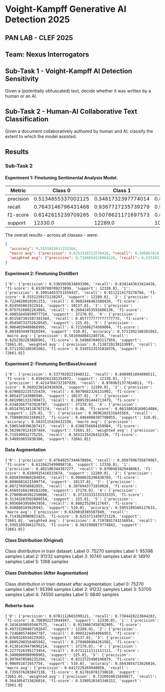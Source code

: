 # Voight-Kampff Generative AI Detection 2025 
## PAN LAB - CLEF 2025
## Team: Nexus Interrogators

## Sub-Task 1 - Voight-Kampff AI Detection Sensitivity

Given a (potentially obfuscated) text, decide whether it was written by a human or an AI.

## Sub-Task 2 - Human-AI Collaborative Text Classification

Given a document collaboratively authored by human and AI, classify the extent to which the model assisted.


## Results

### Sub-Task 2

#### Experiment 1: Finetuning Sentimental Analysis Model.

| Metric    | Class 0            | Class 1            |  Class 2           | Class 3            | Class 4            | Class 5            |
|-----------|--------------------|--------------------|--------------------|--------------------|--------------------|--------------------|
| precision | 0.5134855337002125 | 0.3481732397774014 | 0.8322803980960624 | 0.8617745596022911 | 0.3333333333333333 | 0.8629441624365483 |
| recall    | 0.7643146796431468 | 0.9367727235739279 | 0.948702772023281  | 0.2145278450363196 | 0.06222222222222222| 0.6666666666666666 |
| f1-score  | 0.6142815239709285 | 0.5076621171697573 | 0.8866863359763968 | 0.3435366090084656 | 0.10486891385767791| 0.7522123893805309 | 
| support   | 12330.0            | 12289.0            | 10137.0            | 37170.0            | 225.0              | 510.0              |

The overall results - across all classes - were:
```json
{
  "accuracy": 0.5351013611153164,
  "macro avg": {"precision": 0.6253318711576416, "recall": 0.5988678181942607, "f1-score": 0.5348746482272928, "support": 72661.0},
  "weighted avg": {"precision": 0.7100654528964326, "recall": 0.5351013611153164, "f1-score": 0.49514278522591415, "support": 72661.0}
}
```

#### Experiment 2: Finetuning DistilBert

```
{'0': {'precision': 0.5365993634893306, 'recall': 0.8341443633414436, 'f1-score': 0.6530780709273899, 'support': 12330.0}, '1': {'precision': 0.39914453751559437, 'recall': 0.9112214175278704, 'f1-score': 0.5551259171128297, 'support': 12289.0}, '2': {'precision': 0.7224820010391153, 'recall': 0.9602446483180428, 'f1-score': 0.824565861922914, 'support': 10137.0}, '3': {'precision': 0.8757516802263884, 'recall': 0.26642453591606136, 'f1-score': 0.40855645859977724, 'support': 37170.0}, '4': {'precision': 0.051587301587301584, 'recall': 0.057777777777777775, 'f1-score': 0.05450733752620545, 'support': 225.0}, '5': {'precision': 0.9064039408866995, 'recall': 0.7215686274509804, 'f1-score': 0.8034934497816594, 'support': 510.0}, 'accuracy': 0.5711592188381662, 'macro avg': {'precision': 0.5819948041240716, 'recall': 0.6252302283886961, 'f1-score': 0.5498878493117959, 'support': 72661.0}, 'weighted avg': {'precision': 0.7138729239153097, 'recall': 0.5711592188381662, 'f1-score': 0.5345523531018376, 'support': 72661.0}}

```

#### Experiment 2: Finetuning BertBaseUncased

```
{'0': {'precision': 0.5377620221948212, 'recall': 0.8489051094890511, 'f1-score': 0.6584261181354972, 'support': 12330.0}, '1': {'precision': 0.4214704732107939, 'recall': 0.8769631377654813, 'f1-score': 0.5693230143426926, 'support': 12289.0}, '2': {'precision': 0.6798832235725439, 'recall': 0.9878662326131992, 'f1-score': 0.805437143086946, 'support': 10137.0}, '3': {'precision': 0.8819901315789473, 'recall': 0.2885391444713479, 'f1-score': 0.43482667747820797, 'support': 37170.0}, '4': {'precision': 0.052478134110787174, 'recall': 0.08, 'f1-score': 0.06338028169014084, 'support': 225.0}, '5': {'precision': 0.9696202531645569, 'recall': 0.7509803921568627, 'f1-score': 0.8464088397790055, 'support': 510.0}, 'accuracy': 0.5833115426432336, 'macro avg': {'precision': 0.5905340396387417, 'recall': 0.6388756694159904, 'f1-score': 0.5629670124187484, 'support': 72661.0}, 'weighted avg': {'precision': 0.715540932775255, 'recall': 0.5833115426432336, 'f1-score': 0.548959655838386, 'support': 72661.0}}

```

#### Data Augmentation

```
{'0': {'precision': 0.47640257344670894, 'recall': 0.8587996755879967, 'f1-score': 0.6128425499898718, 'support': 12330.0}, '1': {'precision': 0.482186344367277, 'recall': 0.8700463829440963, 'f1-score': 0.6204915416533674, 'support': 12289.0}, '2': {'precision': 0.6858394960284854, 'recall': 0.9880635296438789, 'f1-score': 0.8096681621599774, 'support': 10137.0}, '3': {'precision': 0.887276958882855, 'recall': 0.3076943771859026, 'f1-score': 0.45693168198162204, 'support': 37170.0}, '4': {'precision': 0.27009646302250806, 'recall': 0.37333333333333335, 'f1-score': 0.31343283582089554, 'support': 225.0}, '5': {'precision': 0.9956043956043956, 'recall': 0.888235294117647, 'f1-score': 0.938860103626943, 'support': 510.0}, 'accuracy': 0.5955189166127633, 'macro avg': {'precision': 0.6329010385587049, 'recall': 0.7143620988021425, 'f1-score': 0.6253711458721128, 'support': 72661.0}, 'weighted avg': {'precision': 0.7197891743216054, 'recall': 0.5955189166127633, 'f1-score': 0.5631998873774842, 'support': 72661.0}}
```

#### Class Distribution (Original)

Class distribution in train dataset:
Label 0: 75270 samples
Label 1: 95398 samples
Label 2: 91232 samples
Label 3: 10740 samples
Label 4: 14910 samples
Label 5: 1368 samples

#### Class Distribution (After Augmentation)

Class distribution in train dataset after augmentation:
Label 0: 75270 samples
Label 1: 95398 samples
Label 2: 91232 samples
Label 3: 53700 samples
Label 4: 74550 samples
Label 5: 6840 samples

#### Roberta-base

```
{'0': {'precision': 0.6781112683399121, 'recall': 0.7384428223844283, 'f1-score': 0.706992273944947, 'support': 12330.0}, '1': {'precision': 0.34161698503467575, 'recall': 0.9139067458702905, 'f1-score': 0.49733200487102847, 'support': 12289.0}, '2': {'precision': 0.7246805746047787, 'recall': 0.9903324454966953, 'f1-score': 0.8369320550229262, 'support': 10137.0}, '3': {'precision': 0.8805290356485942, 'recall': 0.2704600484261501, 'f1-score': 0.41381439479696214, 'support': 37170.0}, '4': {'precision': 0.2277526395173454, 'recall': 0.6711111111111111, 'f1-score': 0.3400900900900901, 'support': 225.0}, '5': {'precision': 0.9976470588235294, 'recall': 0.8313725490196079, 'f1-score': 0.906951871657754, 'support': 510.0}, 'accuracy': 0.5643054733626016, 'macro avg': {'precision': 0.6417229269948058, 'recall': 0.7359376203847138, 'f1-score': 0.617018781730618, 'support': 72661.0}, 'weighted avg': {'precision': 0.7320934015694877, 'recall': 0.5643054733626016, 'f1-score': 0.5399520343346152, 'support': 72661.0}
```

